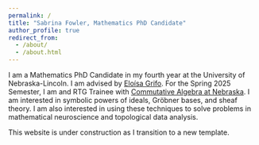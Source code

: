 ```yaml
---
permalink: /
title: "Sabrina Fowler, Mathematics PhD Candidate"
author_profile: true
redirect_from: 
  - /about/
  - /about.html
---
```


I am a Mathematics PhD Candidate in my fourth year at the University of Nebraska-Lincoln. I am advised by [Eloísa Grifo](https://grifo.github.io). For the Spring 2025 Semester, I am and RTG Trainee with [Commutative Algebra at Nebraska](https://nebraskacommalg.github.io). I am interested in symbolic powers of ideals, Gröbner bases, and sheaf theory. I am also interested in using these techniques to solve problems in mathematical neuroscience and topological data analysis.

This website is under construction as I transition to a new template.

